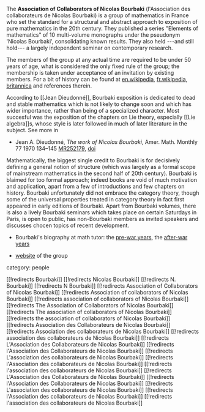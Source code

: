 The __Association of Collaborators of Nicolas Bourbaki__ (l\'Association des collaborateurs de Nicolas Bourbaki) is a group of mathematics in France who set the standard for a structural and abstract approach to exposition of pure mathematics in the 20th century.  They published a series "Elements of mathematics" of 10 multi-volume monographs under the pseudonym 'Nicolas Bourbaki', consolidating known results.  They also held ---and still hold--- a largely independent seminar on contemporary research.

The members of the group at any actual time are required to be under 50 years of age, what is considered the only fixed rule of the group; the membership is taken under acceptance of an invitation by existing members. For a bit of history can be found at [en.wikipedia](http://en.wikipedia.org/wiki/Nicolas_Bourbaki), [fr.wikipedia](http://fr.wikipedia.org/wiki/Nicolas_Bourbaki), [britannica](http://www.britannica.com/EBchecked/topic/75700/Nicolas-Bourbaki) and references therein. 

According to [[Jean Dieudonné]], Bourbaki exposition is dedicated to dead and stable mathematics which is not likely to change soon and which has wider importance, rather than being of a specialized character. Most succesful was the exposition of the chapters on Lie theory, especially [[Lie algebra]]s, whose style is later followed in much of later literature in the subject. See more in

* Jean A. Dieudonn&#233;, _The work of Nicolas Bourbaki_, Amer. Math. Monthly 77 1970 134&#8211;145 [MR252179](http://www.ams.org/mathscinet-getitem?mr=252179), [doi](http://dx.doi.org/10.2307/2317325)

Mathematically, the biggest single credit to Bourbaki is for decisively  defining a general notion of structure (which was largely as a formal scope of mainstream mathematics in the second half of 20th century). Bourbaki is blaimed for too formal approach; indeed books are void of much motivation and application, apart from a few of introductions and few chapters on history. Bourbaki unfortunately did not embrace the category theory, though some of the universal properties treated in category theory in fact first appeared in early editions of Bourbaki. Apart from Bourbaki volumes, there is also a lively Bourbaki seminars which takes place on certain Saturdays in Paris, is open to public, has non-Bourbaki members as invited speakers and discusses chocen topics of recent development. 

* Bourbaki's biography at math tutor: the [pre-war years](http://www-groups.dcs.st-and.ac.uk/~history/HistTopics/Bourbaki_1.html), the [after-war years](http://www-groups.dcs.st-and.ac.uk/~history/HistTopics/Bourbaki_2.html)

* [website](http://www.bourbaki.ens.fr) of the group

category: people

[[!redirects Bourbaki]]
[[!redirects Nicolas Bourbaki]]
[[!redirects N. Bourbaki]]
[[!redirects N Bourbaki]]
[[!redirects Association of Collaborators of Nicolas Bourbaki]]
[[!redirects Association of collaborators of Nicolas Bourbaki]]
[[!redirects association of collaborators of Nicolas Bourbaki]]
[[!redirects The Association of Collaborators of Nicolas Bourbaki]]
[[!redirects The association of collaborators of Nicolas Bourbaki]]
[[!redirects the association of collaborators of Nicolas Bourbaki]]
[[!redirects Association des Collaborateurs de Nicolas Bourbaki]]
[[!redirects Association des collaborateurs de Nicolas Bourbaki]]
[[!redirects association des collaborateurs de Nicolas Bourbaki]]
[[!redirects L'Association des Collaborateurs de Nicolas Bourbaki]]
[[!redirects l'Association des Collaborateurs de Nicolas Bourbaki]]
[[!redirects L'association des collaborateurs de Nicolas Bourbaki]]
[[!redirects l'Association des collaborateurs de Nicolas Bourbaki]]
[[!redirects l'association des collaborateurs de Nicolas Bourbaki]]
[[!redirects L'Association des Collaborateurs de Nicolas Bourbaki]]
[[!redirects l'Association des Collaborateurs de Nicolas Bourbaki]]
[[!redirects L'association des collaborateurs de Nicolas Bourbaki]]
[[!redirects l'Association des collaborateurs de Nicolas Bourbaki]]
[[!redirects l'association des collaborateurs de Nicolas Bourbaki]]
